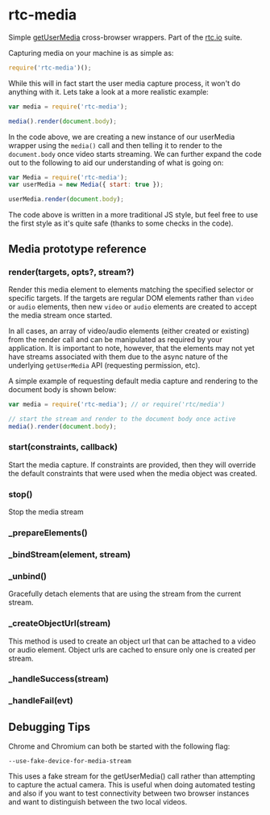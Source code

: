 # rtc-media

Simple [getUserMedia](http://dev.w3.org/2011/webrtc/editor/getusermedia.html)
cross-browser wrappers.  Part of the [rtc.io](http://rtc.io/) suite.

Capturing media on your machine is as simple as:

```js
require('rtc-media')();
```

While this will in fact start the user media capture process, it won't 
do anything with it.  Lets take a look at a more realistic example:

```js
var media = require('rtc-media');

media().render(document.body);
```

In the code above, we are creating a new instance of our userMedia wrapper
using the `media()` call and then telling it to render to the
`document.body` once video starts streaming.  We can further expand the
code out to the following to aid our understanding of what is going on:

```js
var Media = require('rtc-media');
var userMedia = new Media({ start: true });

userMedia.render(document.body);
```

The code above is written in a more traditional JS style, but feel free
to use the first style as it's quite safe (thanks to some checks in the
code).

## Media prototype reference

### render(targets, opts?, stream?)

Render this media element to elements matching the specified selector or
specific targets.  If the targets are regular DOM elements rather than 
`video` or `audio` elements, then new `video` or `audio` elements are 
created to accept the media stream once started.

In all cases, an array of video/audio elements (either created or 
existing) from the render call and can be manipulated as required by 
your application.  It is important to note, however, that the elements
may not yet have streams associated with them due to the async nature
of the underlying `getUserMedia` API (requesting permission, etc).

A simple example of requesting default media capture and rendering to the 
document body is shown below:

```js
var media = require('rtc-media'); // or require('rtc/media')

// start the stream and render to the document body once active
media().render(document.body);
```

### start(constraints, callback)

Start the media capture.  If constraints are provided, then they will 
override the default constraints that were used when the media object was 
created.

### stop()

Stop the media stream

### _prepareElements()

### _bindStream(element, stream)

### _unbind()

Gracefully detach elements that are using the stream from the 
current stream.

### _createObjectUrl(stream)

This method is used to create an object url that can be attached to a video
or audio element.  Object urls are cached to ensure only one is created
per stream.

### _handleSuccess(stream)

### _handleFail(evt)

## Debugging Tips

Chrome and Chromium can both be started with the following flag:

```
--use-fake-device-for-media-stream
```

This uses a fake stream for the getUserMedia() call rather than attempting
to capture the actual camera.  This is useful when doing automated testing
and also if you want to test connectivity between two browser instances and
want to distinguish between the two local videos.

